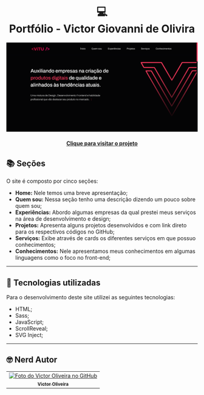 <h1 align="center">
  💻<br>Portfólio - Victor Giovanni de Olivira
</h1>

![Resultado final do projeto](assets/images/preview.png)

<h4 align="center"><a href="https://voliveira-portfolio.netlify.app/#s-home">Clique para visitar o projeto</a></h4>

## 📚 Seções

O site é composto por cinco seções:

- **Home:** Nele temos uma breve apresentação;
- **Quem sou:** Nessa seção tenho uma descrição dizendo um pouco sobre quem sou;
- **Experiências:** Abordo algumas empresas da qual prestei meus serviços na área de desenvolvimento e design;
- **Projetos:** Apresenta alguns projetos desenvolvidos e com link direto para os respectivos códigos no GitHub;
- **Serviços:** Exibe através de cards os diferentes serviços em que possuo conhecimentos;
- **Conhecimentos:** Nele apresentamos meus conhecimentos em algumas linguagens como o foco no front-end;

---

## 💼 Tecnologias utilizadas

Para o desenvolvimento deste site utilizei as seguintes tecnologias:

- HTML;
- Sass;
- JavaScript;
- ScrollReveal;
- SVG Inject;

---

<h2>🤓 Nerd Autor</h2>

<table>
  <tr>
    <td align="center">
      <a href="https://github.com/victorGiovannis">
        <img src="https://avatars.githubusercontent.com/u/143363396?s=400&u=7695093731e6f95423b87217ca40b2bc9ff1d66e&v=4" width="100px;" alt="Foto do Victor Oliveira no GitHub"/><br>
        <sub>
          <b>Victor Oliveira</b>
        </sub>
      </a>
    </td>
  </tr>
</table>